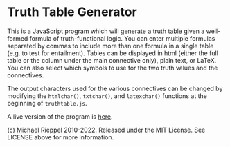 Truth Table Generator
=====================

This is a JavaScript program which will generate a truth table given a well-formed formula of truth-functional logic.  You can enter multiple formulas separated by commas to include more than one formula in a single table (e.g. to test for entailment).  Tables can be displayed in html (either the full table or the column under the main connective only), plain text, or LaTeX. You can also select  which symbols to use for the two truth values and the connectives.

The output characters used for the various connectives can be changed by modifying the `htmlchar()`, `txtchar()`, and `latexchar()` functions at the beginning of `truthtable.js`.

A live version of the program is [here](http://mrieppel.net/prog/truthtable.html).

(c) Michael Rieppel 2010-2022. Released under the MIT License.  See LICENSE above for more information.
